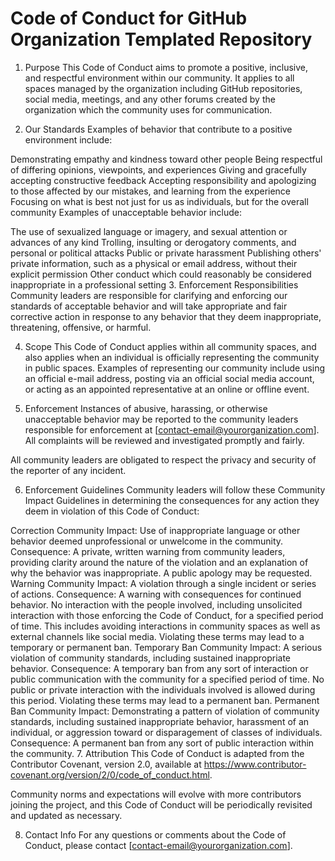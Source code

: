 # Code of Conduct for GitHub Organization Templated Repository
1. Purpose
   This Code of Conduct aims to promote a positive, inclusive, and respectful environment within our community. It applies to all spaces managed by the organization including GitHub repositories, social media, meetings, and any other forums created by the organization which the community uses for communication.

2. Our Standards
   Examples of behavior that contribute to a positive environment include:

Demonstrating empathy and kindness toward other people
Being respectful of differing opinions, viewpoints, and experiences
Giving and gracefully accepting constructive feedback
Accepting responsibility and apologizing to those affected by our mistakes, and learning from the experience
Focusing on what is best not just for us as individuals, but for the overall community
Examples of unacceptable behavior include:

The use of sexualized language or imagery, and sexual attention or advances of any kind
Trolling, insulting or derogatory comments, and personal or political attacks
Public or private harassment
Publishing others' private information, such as a physical or email address, without their explicit permission
Other conduct which could reasonably be considered inappropriate in a professional setting
3. Enforcement Responsibilities
   Community leaders are responsible for clarifying and enforcing our standards of acceptable behavior and will take appropriate and fair corrective action in response to any behavior that they deem inappropriate, threatening, offensive, or harmful.

4. Scope
   This Code of Conduct applies within all community spaces, and also applies when an individual is officially representing the community in public spaces. Examples of representing our community include using an official e-mail address, posting via an official social media account, or acting as an appointed representative at an online or offline event.

5. Enforcement
   Instances of abusive, harassing, or otherwise unacceptable behavior may be reported to the community leaders responsible for enforcement at [contact-email@yourorganization.com]. All complaints will be reviewed and investigated promptly and fairly.

All community leaders are obligated to respect the privacy and security of the reporter of any incident.

6. Enforcement Guidelines
   Community leaders will follow these Community Impact Guidelines in determining the consequences for any action they deem in violation of this Code of Conduct:

Correction
Community Impact: Use of inappropriate language or other behavior deemed unprofessional or unwelcome in the community.
Consequence: A private, written warning from community leaders, providing clarity around the nature of the violation and an explanation of why the behavior was inappropriate. A public apology may be requested.
Warning
Community Impact: A violation through a single incident or series of actions.
Consequence: A warning with consequences for continued behavior. No interaction with the people involved, including unsolicited interaction with those enforcing the Code of Conduct, for a specified period of time. This includes avoiding interactions in community spaces as well as external channels like social media. Violating these terms may lead to a temporary or permanent ban.
Temporary Ban
Community Impact: A serious violation of community standards, including sustained inappropriate behavior.
Consequence: A temporary ban from any sort of interaction or public communication with the community for a specified period of time. No public or private interaction with the individuals involved is allowed during this period. Violating these terms may lead to a permanent ban.
Permanent Ban
Community Impact: Demonstrating a pattern of violation of community standards, including sustained inappropriate behavior, harassment of an individual, or aggression toward or disparagement of classes of individuals.
Consequence: A permanent ban from any sort of public interaction within the community.
7. Attribution
   This Code of Conduct is adapted from the Contributor Covenant, version 2.0, available at https://www.contributor-covenant.org/version/2/0/code_of_conduct.html.

Community norms and expectations will evolve with more contributors joining the project, and this Code of Conduct will be periodically revisited and updated as necessary.

8. Contact Info
   For any questions or comments about the Code of Conduct, please contact [contact-email@yourorganization.com].